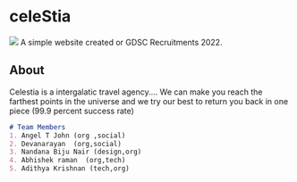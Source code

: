 # celeStia
  <img src="https://avatars.githubusercontent.com/u/76699273?v=4" >
  A simple website created or GDSC Recruitments 2022.


## About
   Celestia is a intergalatic travel agency....
   We can make you reach the farthest points in the universe and we try our best to return you back in one piece (99.9 percent success rate)

 
 ```markdown   
# Team Members
 1. Angel T John (org ,social)
 2. Devanarayan  (org,social)
 3. Nandana Biju Nair (design,org)
 4. Abhishek raman  (org,tech)
 5. Adithya Krishnan (tech,org)


```

